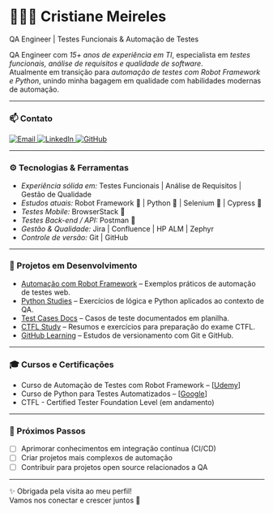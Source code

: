 # 👩🏽‍💻 Cristiane Meireles

QA Engineer | Testes Funcionais & Automação de Testes

QA Engineer com *15+ anos de experiência em TI*, especialista em *testes funcionais, análise de requisitos e qualidade de software*.  
Atualmente em transição para *automação de testes com Robot Framework e Python*, unindo minha bagagem em qualidade com habilidades modernas de automação.

---

### 📫 Contato

<p align="left">
  <a href="mailto:cris.ameireles@gmail.com" target="_blank" rel="noopener noreferrer">
    <img 
      alt="Email" 
      title="Enviar email" 
      src="https://img.shields.io/badge/Email-D14836?style=for-the-badge&logo=gmail&logoColor=white" 
    />
  </a>
  <a href="https://www.linkedin.com/in/cristianemeireles/" target="_blank" rel="noopener noreferrer">
    <img 
      alt="LinkedIn" 
      title="Conecte-se comigo no LinkedIn" 
      src="https://img.shields.io/badge/LinkedIn-0A66C2?style=for-the-badge&logo=linkedin&logoColor=white" 
    />
  </a>
  <a href="https://github.com/meirelescris" target="_blank" rel="noopener noreferrer">
    <img 
      alt="GitHub" 
      title="Meu perfil no GitHub" 
      src="https://img.shields.io/badge/GitHub-181717?style=for-the-badge&logo=github&logoColor=white" 
    />
  </a>
</p>

---

### ⚙️ Tecnologias & Ferramentas

- *Experiência sólida em:* Testes Funcionais | Análise de Requisitos | Gestão de Qualidade  
- *Estudos atuais:* Robot Framework 🤖 | Python 🐍 | Selenium 🧪 | Cypress 🌱  
- *Testes Mobile:* BrowserStack 📱  
- *Testes Back-end / API:* Postman 🔗  
- *Gestão & Qualidade:* Jira | Confluence | HP ALM | Zephyr  
- *Controle de versão:* Git | GitHub   

---

### 📂 Projetos em Desenvolvimento

- [Automação com Robot Framework](https://github.com/meirelescris/robot-framework-examples) – Exemplos práticos de automação de testes web.  
- [Python Studies](https://github.com/meirelescris/python-studies) – Exercícios de lógica e Python aplicados ao contexto de QA.  
- [Test Cases Docs](https://github.com/meirelescris/test-cases-docs) – Casos de teste documentados em planilha.  
- [CTFL Study](https://github.com/meirelescris/ctfl-study) – Resumos e exercícios para preparação do exame CTFL.  
- [GitHub Learning](https://github.com/meirelescris/github-learning) – Estudos de versionamento com Git e GitHub.  

---

### 🎓 Cursos e Certificações

- Curso de Automação de Testes com Robot Framework – [[Udemy](https://www.udemy.com/course/automacao-de-testes-com-robot-framework-basico/)]  
- Curso de Python para Testes Automatizados – [[Google](https://developers.google.com/edu/python?hl=pt-br)]  
- CTFL - Certified Tester Foundation Level (em andamento)  

---

### 🚀 Próximos Passos

- [ ] Aprimorar conhecimentos em integração contínua (CI/CD)  
- [ ] Criar projetos mais complexos de automação  
- [ ] Contribuir para projetos open source relacionados a QA  

---

✨ Obrigada pela visita ao meu perfil!  
Vamos nos conectar e crescer juntos 🚀
